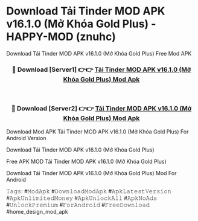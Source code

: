 # Download Tải Tinder MOD APK v16.1.0 (Mở Khóa Gold Plus) - HAPPY-MOD (znuhc)
Download Tải Tinder MOD APK v16.1.0 (Mở Khóa Gold Plus) Free Mod APK

<div align="center">
<h3>🔴 Download [Server1] 👉👉 <a href="https://apkcomod.com?title=Tải_Tinder_MOD_APK_v16.1.0_(Mở_Khóa_Gold_Plus)">Tải Tinder MOD APK v16.1.0 (Mở Khóa Gold Plus) Mod Apk</a></h3><br>

<h3>🔴 Download [Server2] 👉👉 <a href="https://apkcomod.com?title=Tải_Tinder_MOD_APK_v16.1.0_(Mở_Khóa_Gold_Plus)">Tải Tinder MOD APK v16.1.0 (Mở Khóa Gold Plus) Mod Apk</a></h3>
</div>


Download Mod APK Tải Tinder MOD APK v16.1.0 (Mở Khóa Gold Plus) For Android Version

Download Tải Tinder MOD APK v16.1.0 (Mở Khóa Gold Plus) 

Free APK MOD Tải Tinder MOD APK v16.1.0 (Mở Khóa Gold Plus) 

Download Tải Tinder MOD APK v16.1.0 (Mở Khóa Gold Plus) Mod For Android

𝚃𝚊𝚐𝚜: #𝙼𝚘𝚍𝙰𝚙𝚔 #𝙳𝚘𝚠𝚗𝚕𝚘𝚊𝚍𝙼𝚘𝚍𝙰𝚙𝚔 #𝙰𝚙𝚔𝙻𝚊𝚝𝚎𝚜𝚝𝚅𝚎𝚛𝚜𝚒𝚘𝚗 #𝙰𝚙𝚔𝚄𝚗𝚕𝚒𝚖𝚒𝚝𝚎𝚍𝙼𝚘𝚗𝚎𝚢 #𝙰𝚙𝚔𝚄𝚗𝚕𝚘𝚌𝚔𝙰𝚕𝚕 #𝙰𝚙𝚔𝙽𝚘𝙰𝚍𝚜 #𝚄𝚗𝚕𝚘𝚌𝚔𝙿𝚛𝚎𝚖𝚒𝚞𝚖 #𝙵𝚘𝚛𝙰𝚗𝚍𝚛𝚘𝚒𝚍 #𝙵𝚛𝚎𝚎𝙳𝚘𝚠𝚗𝚕𝚘𝚊𝚍 #home_design_mod_apk